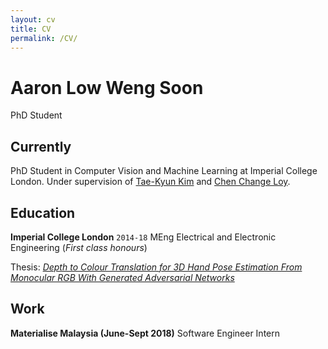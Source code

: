 ```yaml
---
layout: cv
title: CV
permalink: /CV/
---
```

# Aaron Low Weng Soon
PhD Student

<!--
<div id="webaddress">
<a href="aaronlws95@gmail.com">aaronlws95@gmail.com</a>
| <a href="https://aaronlws95.github.io">website</a>
</div>
-->

## Currently

PhD Student in Computer Vision and Machine Learning at Imperial College London. Under supervision of [Tae-Kyun Kim](https://sites.google.com/view/tkkim/) and [Chen Change Loy](http://personal.ie.cuhk.edu.hk/~ccloy/).

## Education 

__Imperial College London__ `2014-18`  MEng Electrical and Electronic Engineering (_First class honours_) 

Thesis: [_Depth to Colour Translation for 3D Hand Pose Estimation From
Monocular RGB With Generated Adversarial Networks_](https://labicvl.github.io/docs/thesis/MEng_thesis/awl14.pdf)

## Work

__Materialise Malaysia (June-Sept 2018)__ Software Engineer Intern 

<!-- ### Footer

Last updated: December 2018 -->
